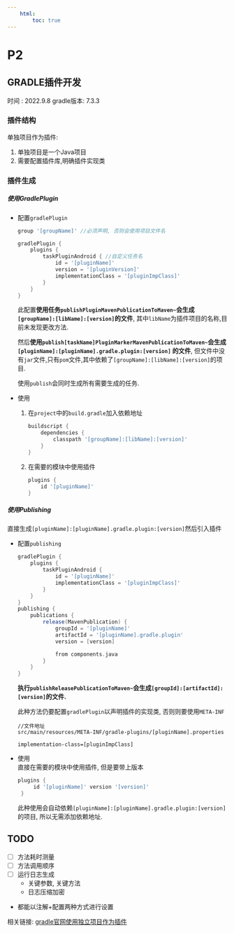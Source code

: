 ```yaml
---
    html:
        toc: true
---
```

# P2

## GRADLE插件开发

时间 : 2022.9.8 
gradle版本: 7.3.3 

### 插件结构

单独项目作为插件:
1. 单独项目是一个Java项目
2. 需要配置插件库,明确插件实现类

### 插件生成
##### 使用GradlePlugin
 - 配置`gradlePlugin`
    ```groovy
    group '[groupName]' //必须声明, 否则会使用项目文件名

    gradlePlugin {
        plugins {
            taskPluginAndroid { //自定义任务名
                id = '[pluginName]'
                version = '[pluginVersion]'
                implementationClass = '[pluginImpClass]'
            }
        }
    }
    ```
    此配置**使用任务`publishPluginMavenPublicationToMaven~`会生成`[groupName]:[libName]:[version]`的文件**, 其中`libName`为插件项目的名称,目前未发现更改方法.  

    然后**使用`publish[taskName]PluginMarkerMavenPublicationToMaven~`会生成
    `[pluginName]:[pluginName].gradle.plugin:[version]`
    的文件**, 但文件中没有`jar`文件,只有`pom`文件,其中依赖了`[groupName]:[libName]:[version]`的项目.  

    使用`publish`会同时生成所有需要生成的任务.  

 - 使用  

    1. 在`project`中的`build.gradle`加入依赖地址
        ```groovy
        buildscript {
            dependencies {
                classpath '[groupName]:[libName]:[version]'
            }
        }
        ```
    2. 在需要的模块中使用插件
        ```groovy
        plugins {
            id '[pluginName]'
        }
        ```

##### 使用Publishing

直接生成`[pluginName]:[pluginName].gradle.plugin:[version]`然后引入插件

 - 配置`publishing`
    ```groovy
    gradlePlugin {
        plugins {
            taskPluginAndroid { 
                id = '[pluginName]'
                implementationClass = '[pluginImpClass]'
            }
        }
    }
    publishing {
        publications {
            release(MavenPublication) {
                groupId = '[pluginName]'
                artifactId = '[pluginName].gradle.plugin'
                version = [version]

                from components.java
            }
        }
    }
    ```
    **执行`publishReleasePublicationToMaven~`会生成`[groupId]:[artifactId]:[version]`的文件.**      

    此种方法仍要配置`gradlePlugin`以声明插件的实现类, 否则则要使用`META-INF`
    ```text
    //文件地址
    src/main/resources/META-INF/gradle-plugins/[pluginName].properties

    implementation-class=[pluginImpClass]
    ```
 - 使用  
   直接在需要的模块中使用插件, 但是要带上版本
   ```groovy
   plugins {
        id '[pluginName]' version '[version]'
    }
   ```
    此种使用会自动依赖`[pluginName]:[pluginName].gradle.plugin:[version]`的项目, 所以无需添加依赖地址. 

## TODO
- [ ] 方法耗时测量
- [ ] 方法调用顺序
- [ ] 运行日志生成
    - 关键参数, 关键方法
    - 日志压缩加密


- 都能以注解+配置两种方式进行设置

相关链接:
[gradle官网使用独立项目作为插件](https://docs.gradle.org/current/userguide/custom_plugins.html#sec:custom_plugins_standalone_project)